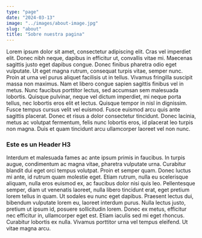 ```yaml
---
type: "page"
date: "2024-03-13"
image: "../images/about-image.jpg"
slug: "about"
title: "Sobre nuestra pagina"
---
```


Lorem ipsum dolor sit amet, consectetur adipiscing elit. Cras vel imperdiet elit. Donec nibh neque, dapibus in efficitur ut, convallis vitae mi. Maecenas sagittis justo eget dapibus congue. Donec finibus pharetra odio eget vulputate. Ut eget magna rutrum, consequat turpis vitae, semper nunc. Proin at urna vel purus aliquet facilisis ut in tellus. Vivamus fringilla suscipit massa non maximus. Nam et libero congue sapien sagittis finibus vel in metus. Nunc faucibus porttitor lectus, sed accumsan sem malesuada lobortis. Quisque pulvinar, neque vel dictum imperdiet, mi neque porta tellus, nec lobortis eros elit et lectus. Quisque tempor in nisl in dignissim. Fusce tempus cursus velit vel euismod. Fusce euismod arcu quis ante sagittis placerat. Donec et risus a dolor consectetur tincidunt. Donec lacinia, metus ac volutpat fermentum, felis nunc lobortis eros, id placerat leo turpis non magna. Duis et quam tincidunt arcu ullamcorper laoreet vel non nunc.

### Este es un Header H3

Interdum et malesuada fames ac ante ipsum primis in faucibus. In turpis augue, condimentum ac magna vitae, pharetra vulputate urna. Curabitur blandit dui eget orci tempus volutpat. Proin et semper quam. Donec luctus mi ante, id rutrum quam molestie eget. Etiam rutrum, nulla eu scelerisque aliquam, nulla eros euismod ex, ac faucibus dolor nisi quis leo. Pellentesque semper, diam ut venenatis laoreet, nulla libero tincidunt erat, eget pretium lorem tellus in quam. Ut sodales eu nunc eget dapibus. Praesent lectus dui, bibendum vulputate lorem eu, laoreet interdum purus. Nulla lectus justo, pretium ut ipsum id, posuere sollicitudin lorem. Donec ex metus, efficitur nec efficitur in, ullamcorper eget est. Etiam iaculis sed mi eget rhoncus. Curabitur lobortis ex nulla. Vivamus porttitor urna vel tempus eleifend. Ut vitae magna arcu.
